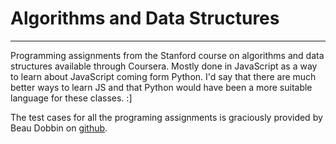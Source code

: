 # Algorithms and Data Structures
---

Programming assignments from the Stanford course on algorithms and data structures available through Coursera. Mostly done in JavaScript as a way to learn about JavaScript coming form Python. I'd say that there are much better ways to learn JS and that Python would have been a more suitable language for these classes. :]

The test cases for all the programing assignments is graciously provided by Beau Dobbin on [github](https://github.com/beaunus/stanford-algs).

